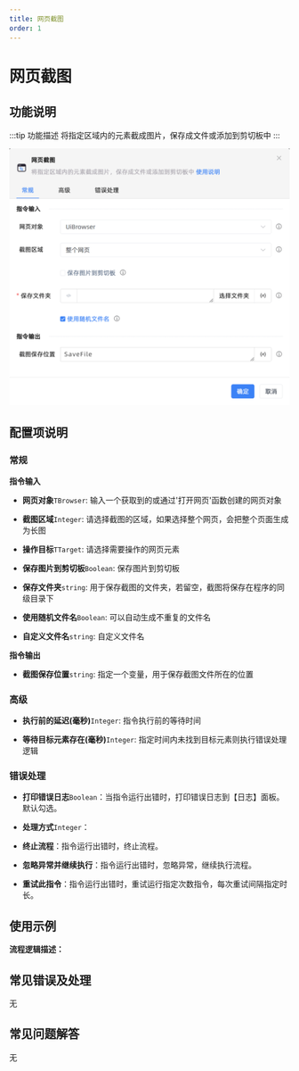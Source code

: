 ```yaml
---
title: 网页截图
order: 1
---
```


# 网页截图

## 功能说明

:::tip 功能描述
将指定区域内的元素截成图片，保存成文件或添加到剪切板中
:::

![网页截图](../../../assets/网页截图_command.png)

## 配置项说明

### 常规

**指令输入**

- **网页对象**`TBrowser`: 输入一个获取到的或通过'打开网页'函数创建的网页对象

- **截图区域**`Integer`: 请选择截图的区域，如果选择整个网页，会把整个页面生成为长图

- **操作目标**`TTarget`: 请选择需要操作的网页元素

- **保存图片到剪切板**`Boolean`: 保存图片到剪切板

- **保存文件夹**`string`: 用于保存截图的文件夹，若留空，截图将保存在程序的同级目录下

- **使用随机文件名**`Boolean`: 可以自动生成不重复的文件名

- **自定义文件名**`string`: 自定义文件名


**指令输出**

- **截图保存位置**`string`: 指定一个变量，用于保存截图文件所在的位置

### 高级

- **执行前的延迟(毫秒)**`Integer`: 指令执行前的等待时间

- **等待目标元素存在(毫秒)**`Integer`: 指定时间内未找到目标元素则执行错误处理逻辑

### 错误处理

- **打印错误日志**`Boolean`：当指令运行出错时，打印错误日志到【日志】面板。默认勾选。

- **处理方式**`Integer`：

 - **终止流程**：指令运行出错时，终止流程。

 - **忽略异常并继续执行**：指令运行出错时，忽略异常，继续执行流程。

 - **重试此指令**：指令运行出错时，重试运行指定次数指令，每次重试间隔指定时长。

## 使用示例

**流程逻辑描述：** 

## 常见错误及处理

无

## 常见问题解答

无


